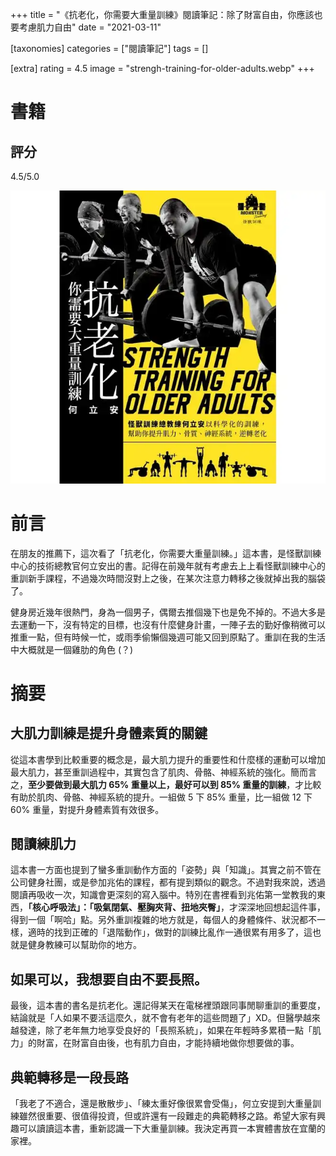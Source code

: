 +++
title = "《抗老化，你需要大重量訓練》閱讀筆記：除了財富自由，你應該也要考慮肌力自由"
date = "2021-03-11"

[taxonomies]
categories = ["閱讀筆記"]
tags = []

[extra]
rating = 4.5
image = "strengh-training-for-older-adults.webp"
+++

# 書籍
## 評分
4.5/5.0

[![](strengh-training-for-older-adults.webp)](https://www.goodreads.com/book/show/54660690)

# 前言
在朋友的推薦下，這次看了「抗老化，你需要大重量訓練。」這本書，是怪獸訓練中心的技術總教官何立安出的書。記得在前幾年就有考慮去上上看怪獸訓練中心的重訓新手課程，不過幾次時間沒對上之後，在某次注意力轉移之後就掉出我的腦袋了。

健身房近幾年很熱門，身為一個男子，偶爾去推個幾下也是免不掉的。不過大多是去運動一下，沒有特定的目標，也沒有什麼健身計畫，一陣子去的勤好像稍微可以推重一點，但有時候一忙，或雨季偷懶個幾週可能又回到原點了。重訓在我的生活中大概就是一個雞肋的角色 (？)

# 摘要
## 大肌力訓練是提升身體素質的關鍵
從這本書學到比較重要的概念是，最大肌力提升的重要性和什麼樣的運動可以增加最大肌力，甚至重訓過程中，其實包含了肌肉、骨骼、神經系統的強化。簡而言之，**至少要做到最大肌力 65% 重量以上，最好可以到 85% 重量的訓練**，才比較有助於肌肉、骨骼、神經系統的提升。一組做 5 下 85% 重量，比一組做 12 下 60% 重量，對提升身體素質有效很多。

## 閱讀練肌力
這本書一方面也提到了蠻多重訓動作方面的「姿勢」與「知識」。其實之前不管在公司健身社團，或是參加兆佑的課程，都有提到類似的觀念。不過對我來說，透過閱讀再吸收一次，知識會更深刻的寫入腦中。特別在書裡看到兆佑第一堂教我的東西，**「核心呼吸法」：「吸氣閉氣、壓胸夾背、扭地夾臀」**，才深深地回想起這件事，得到一個「啊哈」點。另外重訓複雜的地方就是，每個人的身體條件、狀況都不一樣，適時的找到正確的「退階動作」，做對的訓練比亂作一通很累有用多了，這也就是健身教練可以幫助你的地方。

## 如果可以，我想要自由不要長照。
最後，這本書的書名是抗老化。還記得某天在電梯裡頭跟同事閒聊重訓的重要度，結論就是「人如果不要活這麼久，就不會有老年的這些問題了」XD。但醫學越來越發達，除了老年無力地享受良好的「長照系統」，如果在年輕時多累積一點「肌力」的財富，在財富自由後，也有肌力自由，才能持續地做你想要做的事。

## 典範轉移是一段長路
「我老了不適合，還是散散步」、「練太重好像很累會受傷」，何立安提到大重量訓練雖然很重要、很值得投資，但或許還有一段難走的典範轉移之路。希望大家有興趣可以讀讀這本書，重新認識一下大重量訓練。我決定再買一本實體書放在宜蘭的家裡。

